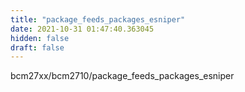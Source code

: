 ```yaml
---
title: "package_feeds_packages_esniper"
date: 2021-10-31 01:47:40.363045
hidden: false
draft: false
---
```


bcm27xx/bcm2710/package_feeds_packages_esniper

